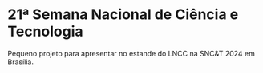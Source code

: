 # 21ª Semana Nacional de Ciência e Tecnologia
 Pequeno projeto para apresentar no estande do LNCC na SNC&T 2024 em Brasília.
